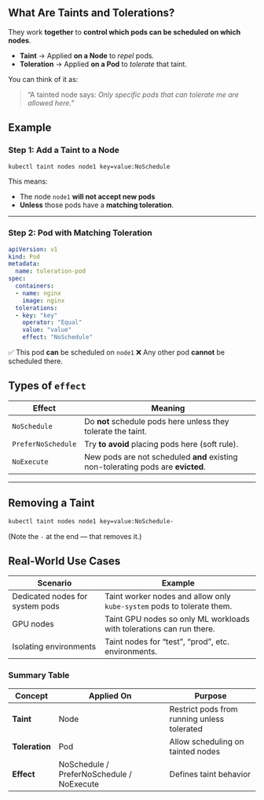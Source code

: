 ## What Are Taints and Tolerations?

They work **together** to **control which pods can be scheduled on which nodes**.

* **Taint** → Applied **on a Node** to *repel* pods.
* **Toleration** → Applied **on a Pod** to *tolerate* that taint.

You can think of it as:

> “A tainted node says: *Only specific pods that can tolerate me are allowed here.*”


## Example

### Step 1: Add a Taint to a Node

```bash
kubectl taint nodes node1 key=value:NoSchedule
```

This means:

* The node `node1` **will not accept new pods**
* **Unless** those pods have a **matching toleration**.

---

### Step 2: Pod with Matching Toleration

```yaml
apiVersion: v1
kind: Pod
metadata:
  name: toleration-pod
spec:
  containers:
  - name: nginx
    image: nginx
  tolerations:
  - key: "key"
    operator: "Equal"
    value: "value"
    effect: "NoSchedule"
```

✅ This pod **can** be scheduled on `node1`
❌ Any other pod **cannot** be scheduled there.


## Types of `effect`

| Effect             | Meaning                                                                          |
| ------------------ | -------------------------------------------------------------------------------- |
| `NoSchedule`       | Do **not** schedule pods here unless they tolerate the taint.                    |
| `PreferNoSchedule` | Try **to avoid** placing pods here (soft rule).                                  |
| `NoExecute`        | New pods are not scheduled **and** existing non-tolerating pods are **evicted**. |

---

## Removing a Taint

```bash
kubectl taint nodes node1 key=value:NoSchedule-
```

(Note the `-` at the end — that removes it.)


## Real-World Use Cases

| Scenario                        | Example                                                                |
| ------------------------------- | ---------------------------------------------------------------------- |
| Dedicated nodes for system pods | Taint worker nodes and allow only `kube-system` pods to tolerate them. |
| GPU nodes                       | Taint GPU nodes so only ML workloads with tolerations can run there.   |
| Isolating environments          | Taint nodes for “test”, “prod”, etc. environments.                     |


### Summary Table

| Concept        | Applied On                                | Purpose                                     |
| -------------- | ----------------------------------------- | ------------------------------------------- |
| **Taint**      | Node                                      | Restrict pods from running unless tolerated |
| **Toleration** | Pod                                       | Allow scheduling on tainted nodes           |
| **Effect**     | NoSchedule / PreferNoSchedule / NoExecute | Defines taint behavior                      |
